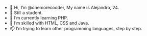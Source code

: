 - 👋 Hi, I’m @onemorecooder, My name is Alejandro, 24.
- 👀 Still a student.
- 🌱 I’m currently learning PHP.
- 💞️ I’m skilled with HTML, CSS and Java.
- 📫 I’m trying to learn other programming languages, step by step.




